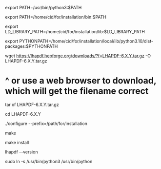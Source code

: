 export PATH=/usr/bin/python3:$PATH

export PATH=/home/cid/for/installation/bin:$PATH

export LD_LIBRARY_PATH=/home/cid/for/installation/lib:$LD_LIBRARY_PATH

export PYTHONPATH=/home/cid/for/installation/local/lib/python3.10/dist-packages:$PYTHONPATH

wget https://lhapdf.hepforge.org/downloads/?f=LHAPDF-6.X.Y.tar.gz -O LHAPDF-6.X.Y.tar.gz

# ^ or use a web browser to download, which will get the filename correct

tar xf LHAPDF-6.X.Y.tar.gz

cd LHAPDF-6.X.Y

./configure --prefix=/path/for/installation

make

make install

lhapdf --version

sudo ln -s /usr/bin/python3 /usr/bin/python
